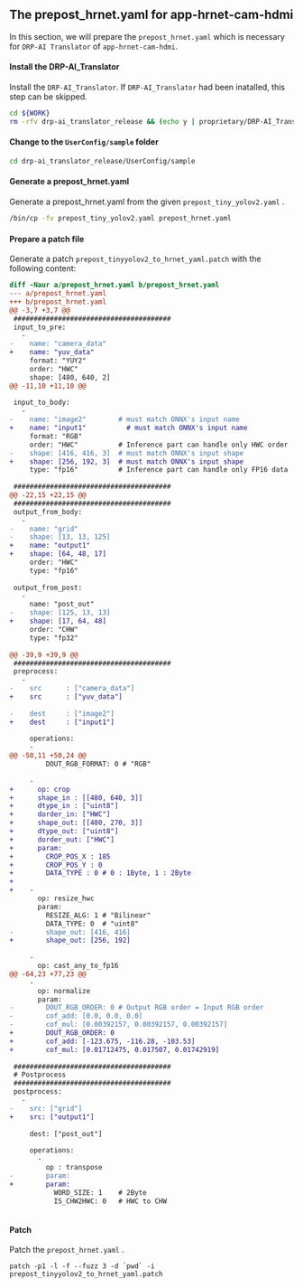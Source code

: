 ## The prepost_hrnet.yaml for app-hrnet-cam-hdmi

In this section, we will prepare the `prepost_hrnet.yaml` which is necessary for `DRP-AI Translator` of `app-hrnet-cam-hdmi`.

#### Install the DRP-AI_Translator

Install the `DRP-AI_Translator`. If `DRP-AI_Translator` had been inatalled, this step can be skipped. 

```bash
cd ${WORK}
rm -rfv drp-ai_translator_release && (echo y | proprietary/DRP-AI_Translator-v1.60-Linux-x86_64-Install)
```

#### Change to the `UserConfig/sample` folder

```bash
cd drp-ai_translator_release/UserConfig/sample
```

#### Generate a prepost_hrnet.yaml

Generate a prepost_hrnet.yaml from the given `prepost_tiny_yolov2.yaml` . 

```bash
/bin/cp -fv prepost_tiny_yolov2.yaml prepost_hrnet.yaml
```

#### Prepare a patch file

Generate a patch `prepost_tinyyolov2_to_hrnet_yaml.patch` with the following content:

```patch
diff -Naur a/prepost_hrnet.yaml b/prepost_hrnet.yaml
--- a/prepost_hrnet.yaml
+++ b/prepost_hrnet.yaml
@@ -3,7 +3,7 @@
 #######################################
 input_to_pre:
   -
-    name: "camera_data"
+    name: "yuv_data"
     format: "YUY2"
     order: "HWC"
     shape: [480, 640, 2]
@@ -11,10 +11,10 @@
 
 input_to_body:
   -
-    name: "image2"        # must match ONNX's input name
+    name: "input1"          # must match ONNX's input name
     format: "RGB"
     order: "HWC"          # Inference part can handle only HWC order
-    shape: [416, 416, 3]  # must match ONNX's input shape
+    shape: [256, 192, 3]  # must match ONNX's input shape
     type: "fp16"          # Inference part can handle only FP16 data
 
 #######################################
@@ -22,15 +22,15 @@
 #######################################
 output_from_body:
   -
-    name: "grid"
-    shape: [13, 13, 125]
+    name: "output1"
+    shape: [64, 48, 17]
     order: "HWC"
     type: "fp16"
 
 output_from_post:
   -
     name: "post_out"
-    shape: [125, 13, 13]
+    shape: [17, 64, 48]
     order: "CHW"
     type: "fp32"
 
@@ -39,9 +39,9 @@
 #######################################
 preprocess:
   -
-    src      : ["camera_data"]
+    src      : ["yuv_data"]
 
-    dest     : ["image2"]
+    dest     : ["input1"]
 
     operations:
     -
@@ -50,11 +50,24 @@
         DOUT_RGB_FORMAT: 0 # "RGB"
 
     -
+      op: crop
+      shape_in : [[480, 640, 3]]
+      dtype_in : ["uint8"]
+      dorder_in: ["HWC"]
+      shape_out: [[480, 270, 3]]
+      dtype_out: ["uint8"]
+      dorder_out: ["HWC"]
+      param:
+        CROP_POS_X : 185
+        CROP_POS_Y : 0
+        DATA_TYPE : 0 # 0 : 1Byte, 1 : 2Byte
+
+    -
       op: resize_hwc
       param:
         RESIZE_ALG: 1 # "Bilinear"
         DATA_TYPE: 0  # "uint8"
-        shape_out: [416, 416]
+        shape_out: [256, 192]
 
     -
       op: cast_any_to_fp16
@@ -64,23 +77,23 @@
     -
       op: normalize
       param:
-        DOUT_RGB_ORDER: 0 # Output RGB order = Input RGB order
-        cof_add: [0.0, 0.0, 0.0]
-        cof_mul: [0.00392157, 0.00392157, 0.00392157]
+        DOUT_RGB_ORDER: 0
+        cof_add: [-123.675, -116.28, -103.53]
+        cof_mul: [0.01712475, 0.017507, 0.01742919]
 
 #######################################
 # Postprocess
 #######################################
 postprocess:
   -
-    src: ["grid"]
+    src: ["output1"]
 
     dest: ["post_out"]
 
     operations:
       -
         op : transpose
-        param: 
+        param:
           WORD_SIZE: 1    # 2Byte
           IS_CHW2HWC: 0   # HWC to CHW
 

```

#### Patch

Patch the `prepost_hrnet.yaml` . 

```
patch -p1 -l -f --fuzz 3 -d `pwd` -i prepost_tinyyolov2_to_hrnet_yaml.patch
```
